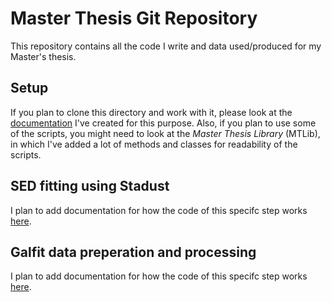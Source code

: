 # Master Thesis Git Repository
This repository contains all the code I write and data used/produced for my Master's thesis.

## Setup
If you plan to clone this directory and work with it, please look at the [documentation](Docs/SETUP.md) I've created for this purpose. Also, if you plan to use some of the scripts, you might need to look at the _Master Thesis Library_ (MTLib), in which I've added a lot of methods and classes for readability of the scripts.

## SED fitting using Stadust
I plan to add documentation for how the code of this specifc step works [here](Docs/SEDFITTING.md).

## Galfit data preperation and processing
I plan to add documentation for how the code of this specifc step works [here](Docs/GALFIT.md).